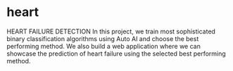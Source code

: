 # heart
HEART FAILURE DETECTION
In this project, we train most sophisticated binary classification algorithms using Auto AI and choose the best performing method. We also build a web application where we can showcase the prediction of heart failure using the selected best performing method.   
